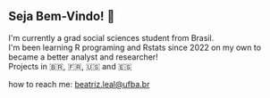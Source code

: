 ## Seja Bem-Vindo! 👋

I'm currently a grad social sciences student from Brasil. <br>
I'm been learning R programing and Rstats since 2022 on my own to became a better analyst and researcher! <br>
Projects in 🇧🇷, 🇫🇷, 🇺🇸 and 🇪🇸

how to reach me: beatriz.leal@ufba.br

